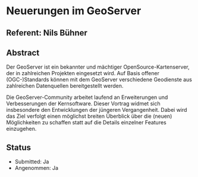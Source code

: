# Neuerungen im GeoServer

## Referent: Nils Bühner

## Abstract

Der GeoServer ist ein bekannter und mächtiger OpenSource-Kartenserver, der in zahlreichen Projekten eingesetzt wird.
Auf Basis offener (OGC-)Standards können mit dem GeoServer verschiedene Geodienste aus zahlreichen Datenquellen bereitgestellt werden.

Die GeoServer-Community arbeitet laufend an Erweiterungen und Verbesserungen der Kernsoftware.
Dieser Vortrag widmet sich insbesondere den Entwicklungen der jüngeren Vergangenheit. Dabei wird das Ziel verfolgt einen möglichst breiten Überblick über die (neuen) Möglichkeiten zu schaffen statt auf die Details einzelner Features einzugehen.

## Status
  * Submitted: Ja
  * Angenommen: Ja
